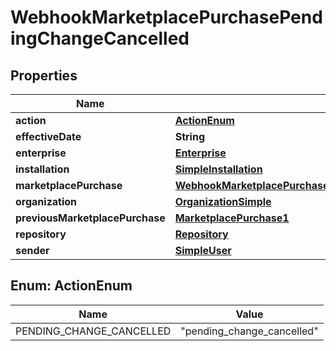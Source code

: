 

# WebhookMarketplacePurchasePendingChangeCancelled


## Properties

| Name | Type | Description | Notes |
|------------ | ------------- | ------------- | -------------|
|**action** | [**ActionEnum**](#ActionEnum) |  |  |
|**effectiveDate** | **String** |  |  |
|**enterprise** | [**Enterprise**](Enterprise.md) |  |  [optional] |
|**installation** | [**SimpleInstallation**](SimpleInstallation.md) |  |  [optional] |
|**marketplacePurchase** | [**WebhookMarketplacePurchasePendingChangeCancelledMarketplacePurchase**](WebhookMarketplacePurchasePendingChangeCancelledMarketplacePurchase.md) |  |  |
|**organization** | [**OrganizationSimple**](OrganizationSimple.md) |  |  [optional] |
|**previousMarketplacePurchase** | [**MarketplacePurchase1**](MarketplacePurchase1.md) |  |  [optional] |
|**repository** | [**Repository**](Repository.md) |  |  [optional] |
|**sender** | [**SimpleUser**](SimpleUser.md) |  |  |



## Enum: ActionEnum

| Name | Value |
|---- | -----|
| PENDING_CHANGE_CANCELLED | &quot;pending_change_cancelled&quot; |



